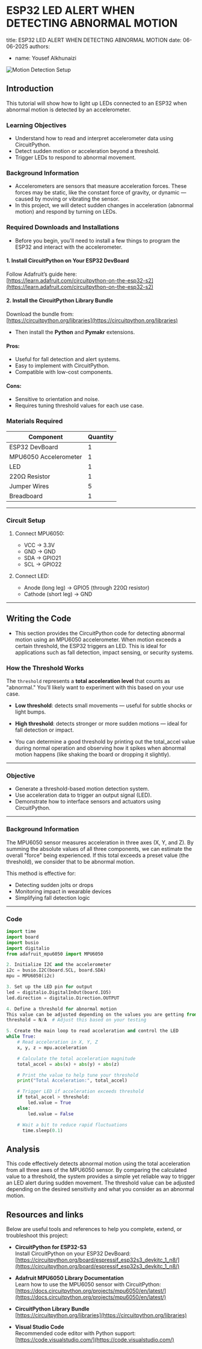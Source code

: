 
# ESP32 LED ALERT WHEN DETECTING ABNORMAL MOTION
title: ESP32 LED ALERT WHEN DETECTING ABNORMAL MOTION
date: 06-06-2025
authors:
  - name: Yousef Alkhunaizi

![Motion Detection Setup](Team5/ESP32.png)

## Introduction
This tutorial will show how to light up LEDs connected to an ESP32 when abnormal motion is detected by an accelerometer.

### Learning Objectives
-  Understand how to read and interpret accelerometer data using CircuitPython.
- Detect sudden motion or acceleration beyond a threshold.
- Trigger LEDs to respond to abnormal movement.

### Background Information
- Accelerometers are sensors that measure acceleration forces. These forces may be static, like the constant force of gravity, or dynamic — caused by moving or vibrating the sensor.
- In this project, we will detect sudden changes in acceleration (abnormal motion) and respond by turning on LEDs.

### Required Downloads and Installations
- Before you begin, you'll need to install a few things to program the ESP32 and interact with the accelerometer.

#### 1. Install CircuitPython on Your ESP32 DevBoard  
Follow Adafruit’s guide here:  
[https://learn.adafruit.com/circuitpython-on-the-esp32-s2](https://learn.adafruit.com/circuitpython-on-the-esp32-s2)

#### 2. Install the CircuitPython Library Bundle  
Download the bundle from:  
  [https://circuitpython.org/libraries](https://circuitpython.org/libraries)

- Then install the **Python** and **Pymakr** extensions.
#### Pros:
- Useful for fall detection and alert systems.
- Easy to implement with CircuitPython.
- Compatible with low-cost components.
#### Cons:
- Sensitive to orientation and noise.
- Requires tuning threshold values for each use case.

### Materials Required

| Component             | Quantity |
|-----------------------|----------|
| ESP32 DevBoard        | 1        |
| MPU6050 Accelerometer | 1        |
| LED                   | 1        |
| 220Ω Resistor         | 1        |
| Jumper Wires          | 5        |
| Breadboard            | 1        |

---
### Circuit Setup

1. Connect MPU6050:
   - VCC → 3.3V  
   - GND → GND  
   - SDA → GPIO21  
   - SCL → GPIO22  

2. Connect LED:
   - Anode (long leg) → GPIO5 (through 220Ω resistor)  
   - Cathode (short leg) → GND  

---
## Writing the Code
- This section provides the CircuitPython code for detecting abnormal motion using an MPU6050 accelerometer. When motion exceeds a certain threshold, the ESP32 triggers an LED. This is ideal for applications such as fall detection, impact sensing, or security systems.
### How the Threshold Works
The `threshold` represents a **total acceleration level** that counts as "abnormal." You’ll likely want to experiment with this based on your use case.
- **Low threshold**: detects small movements — useful for subtle shocks or light bumps.
- **High threshold**: detects stronger or more sudden motions — ideal for fall detection or impact.

- You can determine a good threshold by printing out the total_accel value during normal operation and observing how it spikes when abnormal motion happens (like shaking the board or dropping it slightly).
---

### Objective
- Generate a threshold-based motion detection system.
- Use acceleration data to trigger an output signal (LED).
- Demonstrate how to interface sensors and actuators using CircuitPython.

---

### Background Information
The MPU6050 sensor measures acceleration in three axes (X, Y, and Z). By summing the absolute values of all three components, we can estimate the overall "force" being experienced. If this total exceeds a preset value (the threshold), we consider that to be abnormal motion.

This method is effective for:
- Detecting sudden jolts or drops
- Monitoring impact in wearable devices
- Simplifying fall detection logic

---

### Code
```python
import time
import board
import busio
import digitalio
from adafruit_mpu6050 import MPU6050

2. Initialize I2C and the accelerometer
i2c = busio.I2C(board.SCL, board.SDA)
mpu = MPU6050(i2c)

3. Set up the LED pin for output
led = digitalio.DigitalInOut(board.IO5)
led.direction = digitalio.Direction.OUTPUT

4. Define a threshold for abnormal motion
This value can be adjusted depending on the values you are getting from the MPU-6050 and how sensitive you want detection to be.
threshold = N/A  # Adjust this based on your testing

5. Create the main loop to read acceleration and control the LED
while True:
    # Read acceleration in X, Y, Z
    x, y, z = mpu.acceleration

    # Calculate the total acceleration magnitude
    total_accel = abs(x) + abs(y) + abs(z)

    # Print the value to help tune your threshold
    print("Total Acceleration:", total_accel)

    # Trigger LED if acceleration exceeds threshold
    if total_accel > threshold:
        led.value = True
    else:
        led.value = False

    # Wait a bit to reduce rapid fluctuations
      time.sleep(0.1)
```
## Analysis
This code effectively detects abnormal motion using the total acceleration from all three axes of the MPU6050 sensor. By comparing the calculated value to a threshold, the system provides a simple yet reliable way to trigger an LED alert during sudden movement. The threshold value can be adjusted depending on the desired sensitivity and what you consider as an abnormal motion.

## Resources and links

Below are useful tools and references to help you complete, extend, or troubleshoot this project:
- **CircuitPython for ESP32-S3**  
  Install CircuitPython on your ESP32 DevBoard:  
  [https://circuitpython.org/board/espressif_esp32s3_devkitc_1_n8/](https://circuitpython.org/board/espressif_esp32s3_devkitc_1_n8/)

- **Adafruit MPU6050 Library Documentation**  
  Learn how to use the MPU6050 sensor with CircuitPython:  
  [https://docs.circuitpython.org/projects/mpu6050/en/latest/](https://docs.circuitpython.org/projects/mpu6050/en/latest/)

- **CircuitPython Library Bundle**   
  [https://circuitpython.org/libraries](https://circuitpython.org/libraries)

- **Visual Studio Code**  
  Recommended code editor with Python support:  
  [https://code.visualstudio.com/](https://code.visualstudio.com/)